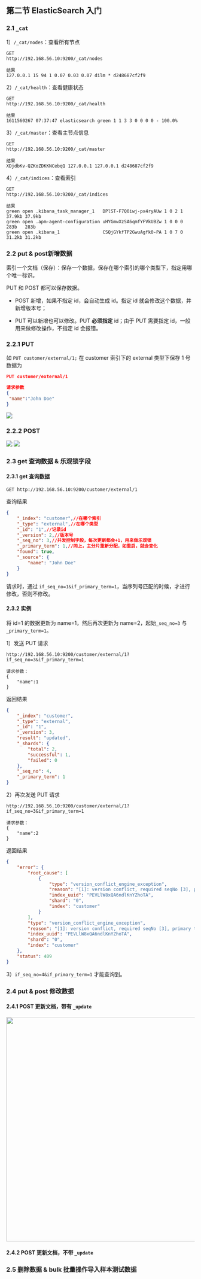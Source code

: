 ## 第二节 ElasticSearch 入门


### 2.1 `_cat`


1）`/_cat/nodes`：查看所有节点

```
GET
http://192.168.56.10:9200/_cat/nodes

结果
127.0.0.1 15 94 1 0.07 0.03 0.07 dilm * d248687cf2f9
```


2）`/_cat/health`：查看健康状态

```
GET  
http://192.168.56.10:9200/_cat/health

结果
1611560267 07:37:47 elasticsearch green 1 1 3 3 0 0 0 0 - 100.0%
```



3）`/_cat/master`：查看主节点信息

```
GET 
http://192.168.56.10:9200/_cat/master

结果
XDjdbKv-QZKoZDKKNCebqQ 127.0.0.1 127.0.0.1 d248687cf2f9
```


4）`/_cat/indices`：查看索引

```
GET 
http://192.168.56.10:9200/_cat/indices

结果
green open .kibana_task_manager_1   DPlST-F7Q0iwj-px4ryAUw 1 0 2 1 37.9kb 37.9kb
green open .apm-agent-configuration uHYGmwXzSA6qmfYFVkUBZw 1 0 0 0   283b   283b
green open .kibana_1                CSQjGYkfTP2GwuAgfk0-PA 1 0 7 0 31.2kb 31.2kb
```

### 2.2 put & post新增数据

索引一个文档（保存）：保存一个数据，保存在哪个索引的哪个类型下，指定用哪个唯一标识。

PUT 和 POST 都可以保存数据。

* POST 新增，如果不指定 id，会自动生成 id。指定 id 就会修改这个数据，并新增版本号；

* PUT 可以新增也可以修改。PUT **必须指定** id；由于 PUT 需要指定 id，一般用来做修改操作，不指定 id 会报错。


### 2.2.1 PUT

如 `PUT customer/external/1;` 在 customer 索引下的 external 类型下保存 1 号数据为

```json
PUT customer/external/1

请求参数
{
 "name":"John Doe"
}
```

<img src="./img23/03-put-add.png">


### 2.2.2 POST


<img src="./img23/04-no-id-post.png">


<img src="./img23/05-id-post.png">


### 2.3 get 查询数据 & 乐观锁字段


#### 2.3.1 get 查询数据 

```
GET http://192.168.56.10:9200/customer/external/1
```

查询结果

```json
{
    "_index": "customer",//在哪个索引
    "_type": "external",//在哪个类型
    "_id": "1",//记录id
    "_version": 2,//版本号
    "_seq_no": 3,//并发控制字段，每次更新都会+1，用来做乐观锁
    "_primary_term": 1,//同上，主分片重新分配，如重启，就会变化
    "found": true,
    "_source": {
        "name": "John Doe"
    }
}
```


请求时，通过 `if_seq_no=1&if_primary_term=1`，当序列号匹配的时候，才进行修改，否则不修改。



#### 2.3.2 实例

将 id=1 的数据更新为 name=1，然后再次更新为 name=2，起始`_seq_no=3` 与 `_primary_term=1`。

1）发送 PUT 请求

```
http://192.168.56.10:9200/customer/external/1?if_seq_no=3&if_primary_term=1

请求参数：
{
    "name":1
}
```

返回结果

```json
{
    "_index": "customer",
    "_type": "external",
    "_id": "1",
    "_version": 3,
    "result": "updated",
    "_shards": {
        "total": 2,
        "successful": 1,
        "failed": 0
    },
    "_seq_no": 4,
    "_primary_term": 1
}
```

2）再次发送 PUT 请求

```
http://192.168.56.10:9200/customer/external/1?if_seq_no=3&if_primary_term=1

请求参数：
{
    "name":2
}
```

返回结果

```json
{
    "error": {
        "root_cause": [
            {
                "type": "version_conflict_engine_exception",
                "reason": "[1]: version conflict, required seqNo [3], primary term [1]. current document has seqNo [4] and primary term [1]",
                "index_uuid": "PEVLlW8xQA6ndlKnYZhoTA",
                "shard": "0",
                "index": "customer"
            }
        ],
        "type": "version_conflict_engine_exception",
        "reason": "[1]: version conflict, required seqNo [3], primary term [1]. current document has seqNo [4] and primary term [1]",
        "index_uuid": "PEVLlW8xQA6ndlKnYZhoTA",
        "shard": "0",
        "index": "customer"
    },
    "status": 409
}
```

3）`if_seq_no=4&if_primary_term=1` 才能查询到。




### 2.4 put & post 修改数据


#### 2.4.1 POST 更新文档，带有 `_update`

<img src="./img23/08-post-update.png" width=600>


#### 2.4.2 POST 更新文档，不带 `_update`



### 2.5 删除数据 & bulk 批量操作导入样本测试数据

